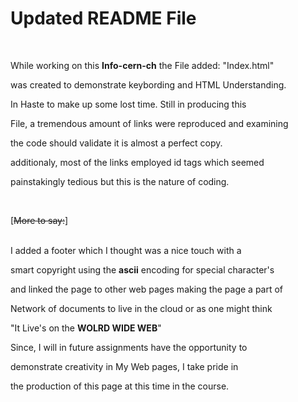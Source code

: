 # Updated README File

<br>

While working on this <b>Info-cern-ch</b> the File added: "Index.html"

was created to demonstrate keybording and HTML Understanding.

In Haste to make up some lost time.   Still in producing this 

File, a tremendous amount of links were reproduced and examining 

the code should validate it is almost a perfect copy.

additionaly, most of the links employed id tags which seemed

painstakingly tedious but this is the nature of coding.

</br>

[~~More to say:~~]</hr><br>
</br>

I added a footer which I thought was a nice touch with a 

smart copyright using the **ascii** encoding for special character's

and linked the page to other web pages making the page a part of

Network of documents to live in the cloud or as one might think 

"It Live's on the **WOLRD WIDE WEB**"


Since, I will in future assignments have the opportunity to 

demonstrate creativity in My Web pages, I take pride in

the production of this page at this time in the course.

